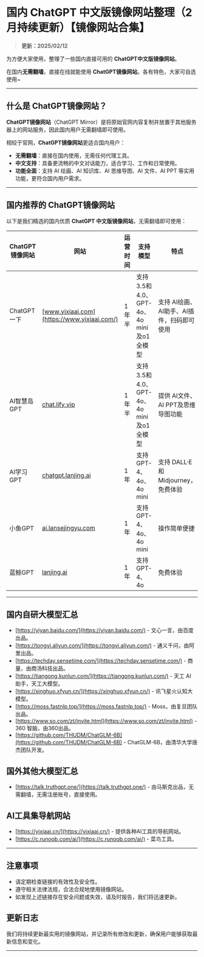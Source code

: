# 国内 ChatGPT 中文版镜像网站整理（2月持续更新）【镜像网站合集】

> **更新：2025/02/12**   

为方便大家使用，整理了一些国内直接可用的 **ChatGPT中文版镜像网站**。

在国内**无需翻墙**，直接在线就能使用 **ChatGPT镜像网站**。各有特色，大家可自选使用~

---

## 什么是 ChatGPT镜像网站？

**ChatGPT镜像网站**（ChatGPT Mirror）是将原始官网内容复制并放置于其他服务器上的网站服务，因此国内用户无需翻墙即可使用。

相较于官网，**ChatGPT镜像网站**更适合国内用户：

- **无需翻墙**：直接在国内使用，无需任何代理工具。
- **中文支持**：具备更流畅的中文对话能力，适合学习、工作和日常使用。
- **功能全面**：支持 AI 绘画、AI 知识库、AI 思维导图、AI 文件、AI PPT 等实用功能，更符合国内用户需求。

---

## 国内推荐的 ChatGPT镜像网站

以下是我们精选的国内优质 **ChatGPT 中文版镜像网站**，无需翻墙即可使用：

| ChatGPT 镜像网站 | 网站 | 运营时间 | 支持模型 | 特点 |
|------------------|------|---------|----------|------|
| ChatGPT一下 | [www.yixiaai.com](https://www.yixiaai.com/) | 1年半 | 支持3.5和4.0、GPT-4o、4o mini及o1全模型 | 支持 AI绘画、AI助手、AI插件，扫码即可使用 | 
| AI智慧岛GPT | [chat.lify.vip](https://chat.lify.vip/) | 1年半 | 支持3.5和4.0、GPT-4o、4o mini及o1全模型 | 提供 AI文件、AI PPT及思维导图功能 | 
| AI学习GPT | [chatgpt.lanjing.ai](https://chatgpt.lanjing.ai/) | 1年 | 支持 GPT-4、4o、4o mini | 支持 DALL·E和Midjourney，免费体验 |
| 小鱼GPT | [ai.lansejingyu.com](https://ai.lansejingyu.com/) | 1年 | 支持 GPT-4、4o、4o mini | 操作简单便捷 | 
| 蓝鲸GPT | [lanjing.ai](https://lanjing.ai/) | 1年 | 支持 GPT-4、4o | 免费体验 |

---

## 国内自研大模型汇总

- [https://yiyan.baidu.com/](https://yiyan.baidu.com/) - 文心一言，由百度出品。
- [https://tongyi.aliyun.com/](https://tongyi.aliyun.com/) - 通义千问，由阿里出品。
- [https://techday.sensetime.com/](https://techday.sensetime.com/) - 商量，由商汤科技出品。
- [https://tiangong.kunlun.com/](https://tiangong.kunlun.com/) - 天工 AI 助手，天工大模型。
- [https://xinghuo.xfyun.cn/](https://xinghuo.xfyun.cn/) - 讯飞星火认知大模型。
- [https://moss.fastnlp.top/](https://moss.fastnlp.top/) - Moss，由复旦团队出品。
- [https://www.so.com/zt/invite.html](https://www.so.com/zt/invite.html) - 360 智脑，由360出品。
- [https://github.com/THUDM/ChatGLM-6B](https://github.com/THUDM/ChatGLM-6B) - ChatGLM-6B，由清华大学唐杰团队开发。

## 国外其他大模型汇总

- [https://talk.truthgpt.one/](https://talk.truthgpt.one/) - 由马斯克出品，无需翻墙，无需注册账号，直接使用。

## AI工具集导航网站

- [https://yixiaai.cn/](https://yixiaai.cn/) - 提供各种AI工具的导航网站。
- [https://c.runoob.com/ai/](https://c.runoob.com/ai/) - 菜鸟工具。

---

## 注意事项

- 请定期检查链接的有效性及安全性。
- 遵守相关法律法规，合法合规地使用镜像网站。
- 如发现上述链接存在安全问题或失效，请及时报告，我们将迅速更新。

## 更新日志

我们将持续更新最实用的镜像网站，并记录所有修改和更新，确保用户能够获取最新信息和变化。

---

